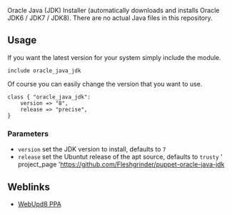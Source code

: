 Oracle Java (JDK) Installer (automatically downloads and installs Oracle JDK6 / JDK7 / JDK8). There are no actual Java files in this repository.

## Usage

If you want the latest version for your system simply include the module.

```
include oracle_java_jdk
```

Of course you can easily change the version that you want to use.

```
class { "oracle_java_jdk":
    version => "8",
    release => "precise",
}
```

### Parameters

* `version` set the JDK version to install, defaults to `7`
* `release` set the Ubuntut release of the apt source, defaults to `trusty`
'
project_page 'https://github.com/Fleshgrinder/puppet-oracle-java-jdk

## Weblinks

* [WebUpd8 PPA](https://launchpad.net/~webupd8team/+archive/java)
